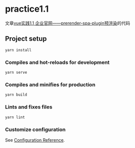 # practice1.1
文章[vue实践1.1 企业官网——prerender-spa-plugin预渲染](https://www.jianshu.com/p/f3f0e480ba86?utm_source=desktop&utm_medium=timeline)的代码

## Project setup
```
yarn install
```

### Compiles and hot-reloads for development
```
yarn serve
```

### Compiles and minifies for production
```
yarn build
```

### Lints and fixes files
```
yarn lint
```

### Customize configuration
See [Configuration Reference](https://cli.vuejs.org/config/).
